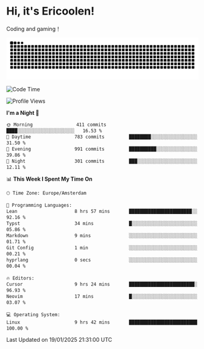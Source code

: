 # Hi, it's Ericoolen!
Coding and gaming！

<picture>
  <source media="(prefers-color-scheme: dark)" srcset="https://raw.githubusercontent.com/Eric-Song-Nop/Eric-Song-Nop/output/github-contribution-grid-snake-dark.svg">
  <source media="(prefers-color-scheme: light)" srcset="https://raw.githubusercontent.com/Eric-Song-Nop/Eric-Song-Nop/output/github-contribution-grid-snake.svg">
  <img alt="github contribution grid snake animation" src="https://raw.githubusercontent.com/Eric-Song-Nop/Eric-Song-Nop/output/github-contribution-grid-snake.svg">
</picture>

<!--START_SECTION:waka-->
![Code Time](http://img.shields.io/badge/Code%20Time-1%2C753%20hrs%2045%20mins-blue)

![Profile Views](http://img.shields.io/badge/Profile%20Views-0-blue)

**I'm a Night 🦉** 

```text
🌞 Morning                411 commits         ████░░░░░░░░░░░░░░░░░░░░░   16.53 % 
🌆 Daytime                783 commits         ████████░░░░░░░░░░░░░░░░░   31.50 % 
🌃 Evening                991 commits         ██████████░░░░░░░░░░░░░░░   39.86 % 
🌙 Night                  301 commits         ███░░░░░░░░░░░░░░░░░░░░░░   12.11 % 
```


📊 **This Week I Spent My Time On** 

```text
🕑︎ Time Zone: Europe/Amsterdam

💬 Programming Languages: 
Lean                     8 hrs 57 mins       ███████████████████████░░   92.16 % 
Typst                    34 mins             █░░░░░░░░░░░░░░░░░░░░░░░░   05.86 % 
Markdown                 9 mins              ░░░░░░░░░░░░░░░░░░░░░░░░░   01.71 % 
Git Config               1 min               ░░░░░░░░░░░░░░░░░░░░░░░░░   00.21 % 
hyprlang                 0 secs              ░░░░░░░░░░░░░░░░░░░░░░░░░   00.04 % 

🔥 Editors: 
Cursor                   9 hrs 24 mins       ████████████████████████░   96.93 % 
Neovim                   17 mins             █░░░░░░░░░░░░░░░░░░░░░░░░   03.07 % 

💻 Operating System: 
Linux                    9 hrs 42 mins       █████████████████████████   100.00 % 
```


 Last Updated on 19/01/2025 21:31:00 UTC
<!--END_SECTION:waka-->
